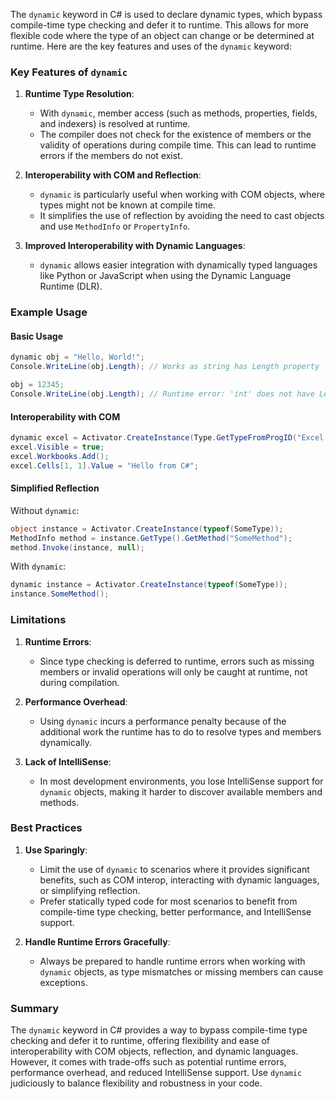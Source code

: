 The `dynamic` keyword in C# is used to declare dynamic types, which bypass compile-time type checking and defer it to runtime. This allows for more flexible code where the type of an object can change or be determined at runtime. Here are the key features and uses of the `dynamic` keyword:

### Key Features of `dynamic`

1. **Runtime Type Resolution**: 
   - With `dynamic`, member access (such as methods, properties, fields, and indexers) is resolved at runtime.
   - The compiler does not check for the existence of members or the validity of operations during compile time. This can lead to runtime errors if the members do not exist.

2. **Interoperability with COM and Reflection**:
   - `dynamic` is particularly useful when working with COM objects, where types might not be known at compile time.
   - It simplifies the use of reflection by avoiding the need to cast objects and use `MethodInfo` or `PropertyInfo`.

3. **Improved Interoperability with Dynamic Languages**:
   - `dynamic` allows easier integration with dynamically typed languages like Python or JavaScript when using the Dynamic Language Runtime (DLR).

### Example Usage

#### Basic Usage

```csharp
dynamic obj = "Hello, World!";
Console.WriteLine(obj.Length); // Works as string has Length property

obj = 12345;
Console.WriteLine(obj.Length); // Runtime error: 'int' does not have Length property
```

#### Interoperability with COM

```csharp
dynamic excel = Activator.CreateInstance(Type.GetTypeFromProgID("Excel.Application"));
excel.Visible = true;
excel.Workbooks.Add();
excel.Cells[1, 1].Value = "Hello from C#";
```

#### Simplified Reflection

Without `dynamic`:

```csharp
object instance = Activator.CreateInstance(typeof(SomeType));
MethodInfo method = instance.GetType().GetMethod("SomeMethod");
method.Invoke(instance, null);
```

With `dynamic`:

```csharp
dynamic instance = Activator.CreateInstance(typeof(SomeType));
instance.SomeMethod();
```

### Limitations

1. **Runtime Errors**:
   - Since type checking is deferred to runtime, errors such as missing members or invalid operations will only be caught at runtime, not during compilation.

2. **Performance Overhead**:
   - Using `dynamic` incurs a performance penalty because of the additional work the runtime has to do to resolve types and members dynamically.

3. **Lack of IntelliSense**:
   - In most development environments, you lose IntelliSense support for `dynamic` objects, making it harder to discover available members and methods.

### Best Practices

1. **Use Sparingly**:
   - Limit the use of `dynamic` to scenarios where it provides significant benefits, such as COM interop, interacting with dynamic languages, or simplifying reflection.
   - Prefer statically typed code for most scenarios to benefit from compile-time type checking, better performance, and IntelliSense support.

2. **Handle Runtime Errors Gracefully**:
   - Always be prepared to handle runtime errors when working with `dynamic` objects, as type mismatches or missing members can cause exceptions.

### Summary

The `dynamic` keyword in C# provides a way to bypass compile-time type checking and defer it to runtime, offering flexibility and ease of interoperability with COM objects, reflection, and dynamic languages. However, it comes with trade-offs such as potential runtime errors, performance overhead, and reduced IntelliSense support. Use `dynamic` judiciously to balance flexibility and robustness in your code.